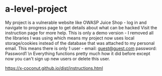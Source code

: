 # a-level-project
My project is a vulnerable website like OWASP Juice Shop - log in and navigate to progress page to get details about what can be hacked
Visit the instruction page for more help.
This is only a demo version - I removed all the libraries I was using which means my project now uses local storage/cookies instead of the database that was attached to my personal email.
This means there is only 1 user - email: guest@guest.com password: Password1 \n
Everything functions pretty much how it did before except now you can't sign up new users or delete this user.

https://x-coconut.github.io/dist/instructions.html
